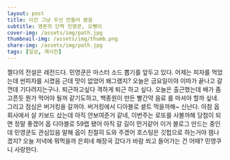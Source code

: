 ```yaml
---
layout: post
title: 이건 그냥 우선 만들어 봤음
subtitle: 영혼의 단짝 민영쿤, 오뺑이
cover-img: /assets/img/path.jpg
thumbnail-img: /assets/img/thumb.png
share-img: /assets/img/path.jpg
tags: [일상, 깨시민]
---
```


젤다의 전설은 레전드다. 민영쿤은 마스터 소드 뽑기를 앞두고 있다. 어제는 피자를 먹었는데 씬피자를 시켰음
근데 맛이 없었어 왜그랬지? 오늘은 금요일이야 이따가 끝나고 갈껀데 기다려지는구나. 퇴근하고싶다 격하게 
퇴근 하고 싶다. 오늘은 출근했는데 배가 좀 고픈듯 뭔가 먹어야 될꺼 같기도하고, 백종원이 만든 빨간약 음료
를 마셔야 할까 싶네. 그리고 점심은 버거킹을 갈꺼야. 버거킹에서 디아블로 셑트 먹을까해~ 신난다. 아참 옵
회사에서 살 키보드 샀는데 아직 안보여준거 같네, 이번주는 로또를 사볼까해 당첨이 되면 정말 좋겠어
옵 디아블로 59랩 됐어 아직 갈 길이 먼거같어 이거 블로그 만드는 중인데 민영쿤도 관심있음 말해 옵이 친절히
도와 주겠어 호스팅은 깃헙으로 하는거야 잼나겠지? 오늘 저녁에 뭐먹을까 은희네 해장국 갔다가 바람 쐬고 
들어가는 건 어때? 민영쿠니 사랑한다. 